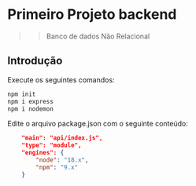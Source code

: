 # Primeiro Projeto backend
>> Banco de dados Não Relacional

## Introdução
Execute os seguintes comandos:
```bash
npm init
npm i express
npm i nodemon
```
Edite o arquivo package.json com o seguinte conteúdo:
```json
    "main": "api/index.js",
    "type": "module",
    "engines": {
        "node": "18.x",
        "npm": "9.x"
    }
```